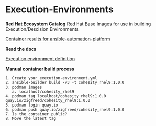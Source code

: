 # Execution-Environments

**Red Hat Ecosystem Catalog**
Red Hat Base Images for use in building Execution/Descision Environments.

[Container results for ansible-automation-platform](https://catalog.redhat.com/en/search?searchType=Containers&q=ansible-automation-platform&p=1 "Container results for ansible-automation-platform")<br>

**Read the docs**

[Execution environment definition](https://ansible.readthedocs.io/projects/builder/en/stable/definition/#overview "Execution environment definition")<br>

**Manual container build process**
```
1. Create your execution-environment.yml
2. ansible-builder build -v3 -t cohesity_rhel9:1.0.0
3. podman images
   a. localhost/cohesity_rhel9
4. podman tag localhost/cohesity_rhel9:1.0.0 quay.io/zigfreed/cohesity_rhel9:1.0.0
5. podman login quay.io
6. podman push quay.io/zigfreed/cohesity_rhel9:1.0.0
7. Is the container public?
8. Move the latest tag
```
